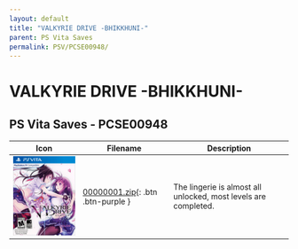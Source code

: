 ```yaml
---
layout: default
title: "VALKYRIE DRIVE -BHIKKHUNI-"
parent: PS Vita Saves
permalink: PSV/PCSE00948/
---
```

# VALKYRIE DRIVE -BHIKKHUNI-

## PS Vita Saves - PCSE00948

| Icon | Filename | Description |
|------|----------|-------------|
| ![VALKYRIE DRIVE -BHIKKHUNI-](icon0.png) | [00000001.zip](00000001.zip){: .btn .btn-purple } | The lingerie is almost all unlocked, most levels are completed.  |
